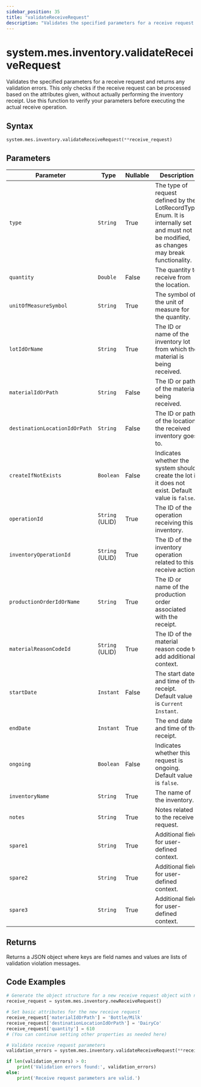 ```yaml
---
sidebar_position: 35
title: "validateReceiveRequest"
description: "Validates the specified parameters for a receive request and returns any validation errors."
---
```


# system.mes.inventory.validateReceiveRequest

Validates the specified parameters for a receive request and returns any validation errors. This only checks if the receive request can be processed based on the attributes given, without actually performing the inventory receipt. Use this function to verify your parameters before executing the actual receive operation.

## Syntax

```python
system.mes.inventory.validateReceiveRequest(**receive_request)
```

## Parameters

| Parameter                     | Type            | Nullable | Description                                                                                                                               |
|-------------------------------|-----------------|----------|-------------------------------------------------------------------------------------------------------------------------------------------|
| `type`                        | `String`        | True     | The type of request defined by the LotRecordType Enum. It is internally set and must not be modified, as changes may break functionality. |
| `quantity`                    | `Double`        | False    | The quantity to receive from the location.                                                                                                |
| `unitOfMeasureSymbol`         | `String`        | True     | The symbol of the unit of measure for the quantity.                                                                                       |
| `lotIdOrName`                 | `String`        | True     | The ID or name of the inventory lot from which the material is being received.                                                            |
| `materialIdOrPath`            | `String`        | False    | The ID or path of the material being received.                                                                                            |
| `destinationLocationIdOrPath` | `String`        | False    | The ID or path of the location the received inventory goes to.                                                                            |
| `createIfNotExists`           | `Boolean`       | False    | Indicates whether the system should create the lot if it does not exist. Default value is `false`.                                        |
| `operationId`                 | `String` (ULID) | True     | The ID of the operation receiving this inventory.                                                                                         |
| `inventoryOperationId`        | `String` (ULID) | True     | The ID of the inventory operation related to this receive action.                                                                         |
| `productionOrderIdOrName`     | `String`        | True     | The ID or name of the production order associated with the receipt.                                                                       |
| `materialReasonCodeId`        | `String` (ULID) | True     | The ID of the material reason code to add additional context.                                                                             |
| `startDate`                   | `Instant`       | False    | The start date and time of the receipt. Default value is `Current Instant`.                                                               |
| `endDate`                     | `Instant`       | True     | The end date and time of the receipt.                                                                                                     |
| `ongoing`                     | `Boolean`       | False    | Indicates whether this request is ongoing. Default value is `false`.                                                                      |
| `inventoryName`               | `String`        | True     | The name of the inventory.                                                                                                                |
| `notes`                       | `String`        | True     | Notes related to the receive request.                                                                                                     |
| `spare1`                      | `String`        | True     | Additional field for user-defined context.                                                                                                |
| `spare2`                      | `String`        | True     | Additional field for user-defined context.                                                                                                |
| `spare3`                      | `String`        | True     | Additional field for user-defined context.                                                                                                |

## Returns

Returns a JSON object where keys are field names and values are lists of validation violation messages.

## Code Examples

```python
# Generate the object structure for a new receive request object with no initial arguments
receive_request = system.mes.inventory.newReceiveRequest()

# Set basic attributes for the new receive request
receive_request['materialIdOrPath'] = 'Bottle/Milk'
receive_request['destinationLocationIdOrPath'] = 'DairyCo'
receive_request['quantity'] = 610
# (You can continue setting other properties as needed here)

# Validate receive request parameters
validation_errors = system.mes.inventory.validateReceiveRequest(**receive_request)

if len(validation_errors) > 0:
    print('Validation errors found:', validation_errors)
else:
    print('Receive request parameters are valid.')
```
